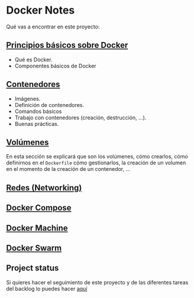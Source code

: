 # Docker Notes

Qué vas a encontrar en este proyecto:

## [Principios básicos sobre Docker](contents/basics.md)

* Qué es Docker.
* Componentes básicos de Docker

## [Contenedores](contents/images-and-containers.md)

* Imágenes.
* Definición de contenedores.
* Comandos básicos
* Trabajo con contenedores (creación, destrucción, ...).
* Buenas prácticas.

## [Volúmenes](contents/volumes.md)

En esta sección se explicará que son los volúmenes, cómo crearlos, cómo definirnos en el `Dockerfile` cómo gestionarlos, la creación de un volumen en el momento de la creación de un contenedor, ...

## [Redes (Networking)](contents/networking.md)
## [Docker Compose](contents/docker-compose.md)
## [Docker Machine](contents/docker-machine.md)
## [Docker Swarm](contents/docker-swarm.md)

## Project status

Si quieres hacer el seguimiento de este proyecto y de las diferentes tareas del backlog lo puedes hacer [aquí](https://github.com/JuanMaRuiz/docker-notes/projects/1)